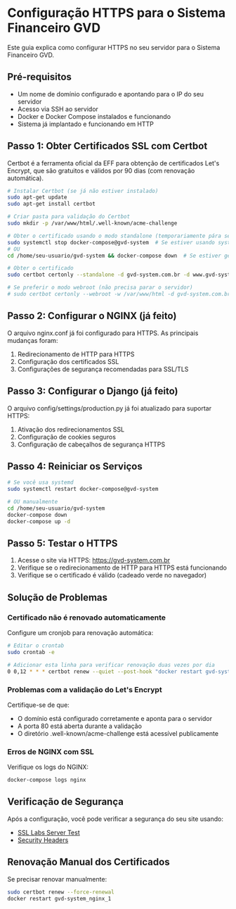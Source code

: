 # Configuração HTTPS para o Sistema Financeiro GVD

Este guia explica como configurar HTTPS no seu servidor para o Sistema Financeiro GVD.

## Pré-requisitos

- Um nome de domínio configurado e apontando para o IP do seu servidor
- Acesso via SSH ao servidor
- Docker e Docker Compose instalados e funcionando
- Sistema já implantado e funcionando em HTTP

## Passo 1: Obter Certificados SSL com Certbot

Certbot é a ferramenta oficial da EFF para obtenção de certificados Let's Encrypt, que são gratuitos e válidos por 90 dias (com renovação automática).

```bash
# Instalar Certbot (se já não estiver instalado)
sudo apt-get update
sudo apt-get install certbot

# Criar pasta para validação do Certbot
sudo mkdir -p /var/www/html/.well-known/acme-challenge

# Obter o certificado usando o modo standalone (temporariamente pára seu servidor web)
sudo systemctl stop docker-compose@gvd-system  # Se estiver usando systemd
# OU
cd /home/seu-usuario/gvd-system && docker-compose down  # Se estiver gerenciando manualmente

# Obter o certificado
sudo certbot certonly --standalone -d gvd-system.com.br -d www.gvd-system.com.br

# Se preferir o modo webroot (não precisa parar o servidor)
# sudo certbot certonly --webroot -w /var/www/html -d gvd-system.com.br -d www.gvd-system.com.br
```

## Passo 2: Configurar o NGINX (já feito)

O arquivo nginx.conf já foi configurado para HTTPS. As principais mudanças foram:

1. Redirecionamento de HTTP para HTTPS
2. Configuração dos certificados SSL
3. Configurações de segurança recomendadas para SSL/TLS

## Passo 3: Configurar o Django (já feito)

O arquivo config/settings/production.py já foi atualizado para suportar HTTPS:

1. Ativação dos redirecionamentos SSL
2. Configuração de cookies seguros
3. Configuração de cabeçalhos de segurança HTTPS

## Passo 4: Reiniciar os Serviços

```bash
# Se você usa systemd
sudo systemctl restart docker-compose@gvd-system

# OU manualmente
cd /home/seu-usuario/gvd-system
docker-compose down
docker-compose up -d
```

## Passo 5: Testar o HTTPS

1. Acesse o site via HTTPS: https://gvd-system.com.br
2. Verifique se o redirecionamento de HTTP para HTTPS está funcionando
3. Verifique se o certificado é válido (cadeado verde no navegador)

## Solução de Problemas

### Certificado não é renovado automaticamente

Configure um cronjob para renovação automática:

```bash
# Editar o crontab
sudo crontab -e

# Adicionar esta linha para verificar renovação duas vezes por dia
0 0,12 * * * certbot renew --quiet --post-hook "docker restart gvd-system_nginx_1"
```

### Problemas com a validação do Let's Encrypt

Certifique-se de que:
- O domínio está configurado corretamente e aponta para o servidor
- A porta 80 está aberta durante a validação
- O diretório .well-known/acme-challenge está acessível publicamente

### Erros de NGINX com SSL

Verifique os logs do NGINX:

```bash
docker-compose logs nginx
```

## Verificação de Segurança

Após a configuração, você pode verificar a segurança do seu site usando:

- [SSL Labs Server Test](https://www.ssllabs.com/ssltest/)
- [Security Headers](https://securityheaders.com/)

## Renovação Manual dos Certificados

Se precisar renovar manualmente:

```bash
sudo certbot renew --force-renewal
docker restart gvd-system_nginx_1
```